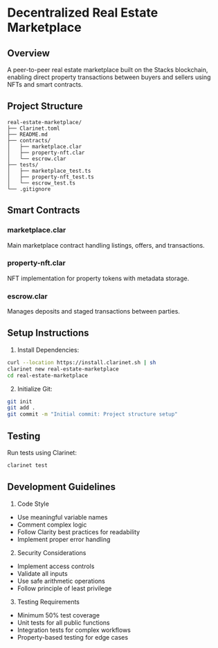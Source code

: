 # Decentralized Real Estate Marketplace

## Overview
A peer-to-peer real estate marketplace built on the Stacks blockchain, enabling direct property transactions between buyers and sellers using NFTs and smart contracts.

## Project Structure
```
real-estate-marketplace/
├── Clarinet.toml
├── README.md
├── contracts/
│   ├── marketplace.clar
│   ├── property-nft.clar
│   └── escrow.clar
├── tests/
│   ├── marketplace_test.ts
│   ├── property-nft_test.ts
│   └── escrow_test.ts
└── .gitignore
```

## Smart Contracts

### marketplace.clar
Main marketplace contract handling listings, offers, and transactions.

### property-nft.clar
NFT implementation for property tokens with metadata storage.

### escrow.clar
Manages deposits and staged transactions between parties.

## Setup Instructions

1. Install Dependencies:
```bash
curl --location https://install.clarinet.sh | sh
clarinet new real-estate-marketplace
cd real-estate-marketplace
```

2. Initialize Git:
```bash
git init
git add .
git commit -m "Initial commit: Project structure setup"
```

## Testing
Run tests using Clarinet:
```bash
clarinet test
```

## Development Guidelines

1. Code Style
- Use meaningful variable names
- Comment complex logic
- Follow Clarity best practices for readability
- Implement proper error handling

2. Security Considerations
- Implement access controls
- Validate all inputs
- Use safe arithmetic operations
- Follow principle of least privilege

3. Testing Requirements
- Minimum 50% test coverage
- Unit tests for all public functions
- Integration tests for complex workflows
- Property-based testing for edge cases
